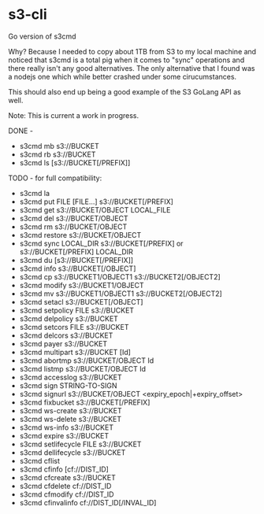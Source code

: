 # s3-cli
Go version of s3cmd

Why? Because I needed to copy about 1TB from S3 to my local machine and noticed that s3cmd is a total pig when it comes to "sync" operations and there really isn't any good alternatives. The only alternative that I found was a nodejs one which while better crashed under some cirucumstances.

This should also end up being a good example of the S3 GoLang API as well.

Note: This is current a work in progress. 

DONE - 

* s3cmd mb s3://BUCKET
* s3cmd rb s3://BUCKET
* s3cmd ls [s3://BUCKET[/PREFIX]]

TODO - for full compatibility:

* s3cmd la
* s3cmd put FILE [FILE...] s3://BUCKET[/PREFIX]
* s3cmd get s3://BUCKET/OBJECT LOCAL_FILE
* s3cmd del s3://BUCKET/OBJECT
* s3cmd rm s3://BUCKET/OBJECT
* s3cmd restore s3://BUCKET/OBJECT
* s3cmd sync LOCAL_DIR s3://BUCKET[/PREFIX] or s3://BUCKET[/PREFIX] LOCAL_DIR
* s3cmd du [s3://BUCKET[/PREFIX]]
* s3cmd info s3://BUCKET[/OBJECT]
* s3cmd cp s3://BUCKET1/OBJECT1 s3://BUCKET2[/OBJECT2]
* s3cmd modify s3://BUCKET1/OBJECT
* s3cmd mv s3://BUCKET1/OBJECT1 s3://BUCKET2[/OBJECT2]
* s3cmd setacl s3://BUCKET[/OBJECT]
* s3cmd setpolicy FILE s3://BUCKET
* s3cmd delpolicy s3://BUCKET
* s3cmd setcors FILE s3://BUCKET
* s3cmd delcors s3://BUCKET
* s3cmd payer s3://BUCKET
* s3cmd multipart s3://BUCKET [Id]
* s3cmd abortmp s3://BUCKET/OBJECT Id
* s3cmd listmp s3://BUCKET/OBJECT Id
* s3cmd accesslog s3://BUCKET
* s3cmd sign STRING-TO-SIGN
* s3cmd signurl s3://BUCKET/OBJECT <expiry_epoch|+expiry_offset>
* s3cmd fixbucket s3://BUCKET[/PREFIX]
* s3cmd ws-create s3://BUCKET
* s3cmd ws-delete s3://BUCKET
* s3cmd ws-info s3://BUCKET
* s3cmd expire s3://BUCKET
* s3cmd setlifecycle FILE s3://BUCKET
* s3cmd dellifecycle s3://BUCKET
* s3cmd cflist
* s3cmd cfinfo [cf://DIST_ID]
* s3cmd cfcreate s3://BUCKET
* s3cmd cfdelete cf://DIST_ID
* s3cmd cfmodify cf://DIST_ID
* s3cmd cfinvalinfo cf://DIST_ID[/INVAL_ID]


